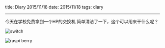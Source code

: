 title: Diary 2015/11/18
date: 2015/11/18
tags: diary

---

今天在学校免费拿到一个HP的交换机
简单清洁了一下，这个可以用来干什么呢？

![switch](http://7xnueu.com1.z0.glb.clouddn.com/IMG_0376.JPG-body)
<!--more-->

![raspi berry](http://7xnueu.com1.z0.glb.clouddn.com/IMG_0378.JPG-body)



